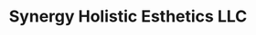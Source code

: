 ---
title: "Synergy Holistic Esthetics LLC"
url: /georgetown/synergy-holistic-esthetics-llc/
shop: medical supply
---